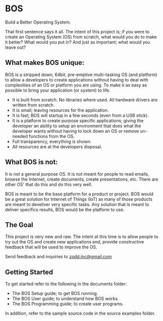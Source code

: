 # BOS
Build a Better Operating System.

That first sentence says it all. The intent of this project is; if you were to create an Operating System (OS) from scratch, what would you do to make it better? What would you put in? And just as important; what would you leave out?

## What makes BOS unique:
BOS is a stripped down, 64bit, pre-emptive multi-tasking OS (and platform) to allow a developers to create applications without having to deal with complexities of an OS or platform you are using. To make it as easy as possible to bring your application (or system) to life. 

- It is built from scratch. No libraries where used. All hardware drivers are written from scratch.
- It is small; leaving resources for the application. 
- It is fast; BOS will startup in a few seconds (even from a USB stick). 
- It is a platform to create purpose specific applications; giving the developer an ability to setup an environment that does what the developer wants without having to lock down an OS or remove un-needed functions from the OS.
- Full transparency, everything is shown.
- All resources are at the developers disposal.

## What BOS is not:
It is not a general purpose OS. It is not meant for people to read emails, browse the Internet, create documents, create presentations, etc. There are other OS' that do this and do this very well. 

BOS is meant to be the base platform for a product or project. BOS would be a great solution for Internet of Things (IoT) as many of those products are meant to develiver very specific tasks. Any solution that is meant to deliver specifics results, BOS would be the platform to use.


## The Goal
This project is very new and raw. The intent at this time is to allow people to try out the OS and create new applications and, provide constructive feedback that will be used to improve the OS.

Send feedback and inquiries to zpdd.inc@gmail.com

## Getting Started
To get started refer to the following in the documents folder:
* The BOS Setup guide; to get BOS running.
* The BOS User guide; to understand how BOS works.
* The BOS Programming guide; to create user programs.

In addition, refer to the sample source code in the source examples folder.

